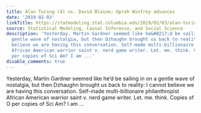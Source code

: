```yaml
---
title: Alan Turing (4) vs. David Blaine; Oprah Winfrey advances
date: '2019-02-03'
linkTitle: https://statmodeling.stat.columbia.edu/2019/02/03/alan-turing-4-vs-david-blaine-oprah-winfrey-advances/
source: Statistical Modeling, Causal Inference, and Social Science
description: 'Yesterday, Martin Gardner seemed like he&#8217;d be sailing in on a
  gentle wave of nostalgia, but then Dzhaughn brought us back to reality: I cannot
  believe we are having this conversation. Self-made multi-billionaire philanthropist
  African American warrior saint v. nerd game writer. Let. me. think. Copies of O
  per copies of Sci Am? I am ...'
disable_comments: true
---
```

Yesterday, Martin Gardner seemed like he&#8217;d be sailing in on a gentle wave of nostalgia, but then Dzhaughn brought us back to reality: I cannot believe we are having this conversation. Self-made multi-billionaire philanthropist African American warrior saint v. nerd game writer. Let. me. think. Copies of O per copies of Sci Am? I am ...
